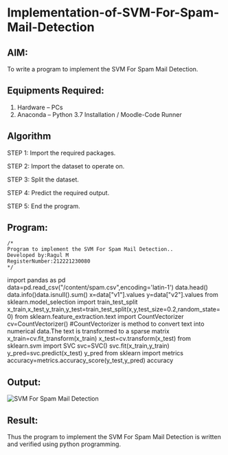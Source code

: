 # Implementation-of-SVM-For-Spam-Mail-Detection

## AIM:
To write a program to implement the SVM For Spam Mail Detection.

## Equipments Required:
1. Hardware – PCs
2. Anaconda – Python 3.7 Installation / Moodle-Code Runner

## Algorithm
STEP 1:
Import the required packages.

STEP 2:
Import the dataset to operate on.

STEP 3:
Split the dataset.

STEP 4:
Predict the required output.

STEP 5:
End the program.
## Program:
```
/*
Program to implement the SVM For Spam Mail Detection..
Developed by:Ragul M 
RegisterNumber:212221230080  
*/
```
import pandas as pd
data=pd.read_csv("/content/spam.csv",encoding='latin-1')
data.head()
data.info()data.isnull().sum()
x=data["v1"].values
y=data["v2"].values
from sklearn.model_selection import train_test_split
x_train,x_test,y_train,y_test=train_test_split(x,y,test_size=0.2,random_state=0)
from sklearn.feature_extraction.text import CountVectorizer
cv=CountVectorizer()                         #CountVectorizer is method to convert text into numerical data.The text is transformed to a sparse matrix
x_train=cv.fit_transform(x_train)
x_test=cv.transform(x_test)
from sklearn.svm import SVC
svc=SVC()
svc.fit(x_train,y_train)
y_pred=svc.predict(x_test)
y_pred
from sklearn import metrics
accuracy=metrics.accuracy_score(y_test,y_pred)
accuracy
## Output:
![SVM For Spam Mail Detection](sam.png)


## Result:
Thus the program to implement the SVM For Spam Mail Detection is written and verified using python programming.
